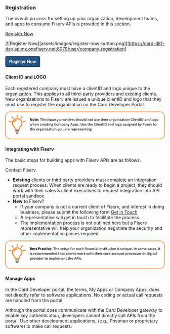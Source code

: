 ### Registration


The overall process for setting up your organization, development teams, and apps to consume Fiserv APIs is provided in this section.

[Register Now](https://card-dit1-dsp.apimz.onefiserv.net:8079/user/company_registration)
 

[![Register Now][assets/images/register-now-button.png]][https://card-dit1-dsp.apimz.onefiserv.net:8079/user/company_registration]

[![Register Now](assets/images/register-now-button.png
"")
](assets/images/register-now-button.png)

#### Client ID and LOGO
Each registered company must have a clientID and logo unique to the organization. This applies to all third-party providers and existing clients. New organizations to Fiserv are issued a unique clientID and logo that they must use to register the organization on the Card Developer Portal.

 
![](assets/images/registration-note-1.png)


 
#### Integrating with Fiserv
The basic steps for building apps with Fiserv APIs are as follows.

Contact Fiserv. 

*  **Existing** clients or third party providers must complete an integration request process.
When clients are ready to begin a project, they should work with their sales & client executives to request integration into API portal sandbox.
*  **New** to Fiserv?
   *  If your company is not a current client of Fiserv, and interest in doing business, please submit the following form [Get in Touch](https://www.fiserv.com/en/about-fiserv/contact-us.html)
   *  A representative will get in touch to facilitate the process.
   *  The implementation process is not outlined here but a Fiserv representative will help your organization negotiate the security and other implementation pieces required. 
 

![](assets/images/registration-note-2.png)

 
#### Manage Apps
In the Card Developer portal, the terms, My Apps or Company Apps, does not directly refer to software applications. No coding or actual call requests are handled from the portal.

Although the portal does communicate with the Card Developer gateway to enable key authentication, developers cannot directly call APIs from the portal. Use other development applications, (e.g., Postman or proprietary software) to make call requests.
